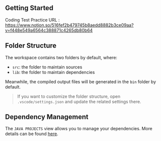 ## Getting Started

Coding Test Practice
URL : https://www.notion.so/516fef2b479745b8aedd8882b3ce09aa?v=f448e549a6564c388871c4265db80b64

## Folder Structure

The workspace contains two folders by default, where:

- `src`: the folder to maintain sources
- `lib`: the folder to maintain dependencies

Meanwhile, the compiled output files will be generated in the `bin` folder by default.

> If you want to customize the folder structure, open `.vscode/settings.json` and update the related settings there.

## Dependency Management

The `JAVA PROJECTS` view allows you to manage your dependencies. More details can be found [here](https://github.com/microsoft/vscode-java-dependency#manage-dependencies).
